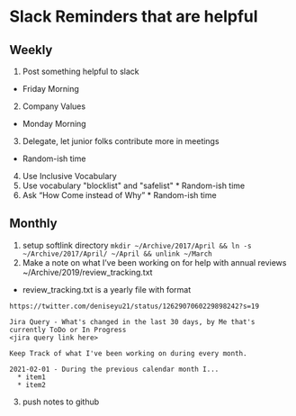 # Slack Reminders that are helpful

## Weekly
1. Post something helpful to slack
  * Friday Morning
2. Company Values
  * Monday Morning
3. Delegate, let junior folks contribute more in meetings
  * Random-ish time
4. Use Inclusive Vocabulary
  1. Use vocabulary "blocklist" and "safelist"
    * Random-ish time
  2. Ask “How Come instead of Why”
    * Random-ish time

## Monthly
1. setup softlink directory `mkdir ~/Archive/2017/April && ln -s ~/Archive/2017/April/ ~/April && unlink ~/March`
2. Make a note on what I’ve been working on for help with annual reviews ~/Archive/2019/review_tracking.txt
  * review_tracking.txt is a yearly file with format
  ```
  https://twitter.com/deniseyu21/status/1262907060229898242?s=19

  Jira Query - What's changed in the last 30 days, by Me that's currently ToDo or In Progress
  <jira query link here>

  Keep Track of what I've been working on during every month.

  2021-02-01 - During the previous calendar month I...
    * item1
    * item2
  ```
3. push notes to github

